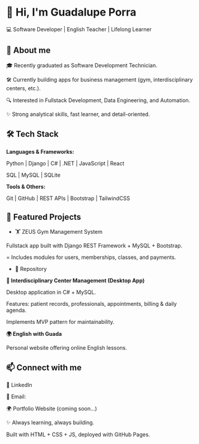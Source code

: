 # 👋 Hi, I'm Guadalupe Porra

💻 Software Developer | English Teacher | Lifelong Learner

## 🚀 About me

🎓 Recently graduated as Software Development Technician.

🛠 Currently building apps for business management (gym, interdisciplinary centers, etc.).

🔍 Interested in Fullstack Development, Data Engineering, and Automation.

✨ Strong analytical skills, fast learner, and detail-oriented.

## 🛠 Tech Stack

**Languages & Frameworks:**

Python | Django | C# | .NET | JavaScript | React

SQL | MySQL | SQLite

**Tools & Others:**

Git | GitHub | REST APIs | Bootstrap | TailwindCSS

## 📂 Featured Projects
* 🏋️ ZEUS Gym Management System

Fullstack app built with Django REST Framework + MySQL + Bootstrap.

= Includes modules for users, memberships, classes, and payments.

* 🔗 Repository

**🏥 Interdisciplinary Center Management (Desktop App)**

Desktop application in C# + MySQL.

Features: patient records, professionals, appointments, billing & daily agenda.

Implements MVP pattern for maintainability.

**🌍 English with Guada**

Personal website offering online English lessons.

## 📫 Connect with me

💼 LinkedIn

📧 Email: 

🌍 Portfolio Website (coming soon...)

✨ Always learning, always building.

Built with HTML + CSS + JS, deployed with GitHub Pages.
